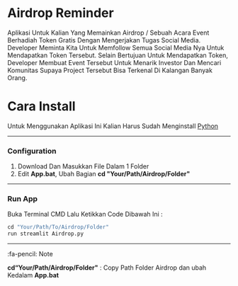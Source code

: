 # Airdrop Reminder
Aplikasi Untuk Kalian Yang Memainkan Airdrop / Sebuah Acara Event Berhadiah Token Gratis Dengan Mengerjakan Tugas Social Media. Developer Meminta Kita Untuk Memfollow Semua Social Media Nya Untuk Mendapatkan Token Tersebut. Selain Bertujuan Untuk Mendapatkan Token,   Developer Membuat Event Tersebut Untuk Menarik Investor Dan Mencari Komunitas Supaya Project Tersebut Bisa Terkenal Di Kalangan Banyak Orang.

# Cara Install
Untuk Menggunakan Aplikasi Ini Kalian Harus Sudah Menginstall [Python](Https://Www.Python.Org/ "Python")

------------


### Configuration
1. Download Dan Masukkan File Dalam 1 Folder
2. Edit **App.bat**, Ubah Bagian **cd "Your/Path/Airdrop/Folder"**
------------
### Run App
Buka Terminal CMD Lalu Ketikkan Code Dibawah Ini :
```Python
cd "Your/Path/To/Airdrop/Folder"
run streamlit Airdrop.py
```

------------



:fa-pencil: Note

**cd“Your/Path/Airdrop/Folder"** : Copy Path Folder Airdrop dan ubah Kedalam **App.bat**

